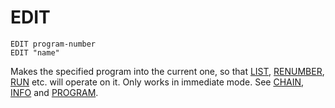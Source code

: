 # EDIT

`EDIT program-number`  
`EDIT "name"`

Makes the specified program into the current one, so that [LIST](man_cs-list.md), [RENUMBER](man_cs-renumber.md), [RUN](man_cs-run.md) etc. will operate on it. Only works in immediate mode. See [CHAIN](man_cs-chain.md), [INFO](man_cs-info.md) and [PROGRAM](man_cs-program.md).
